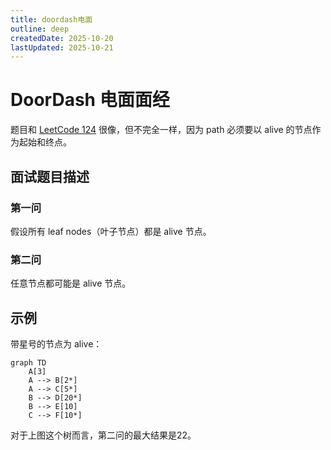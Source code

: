 ```yaml
---
title: doordash电面
outline: deep
createdDate: 2025-10-20
lastUpdated: 2025-10-21
---
```

# DoorDash 电面面经

题目和 [LeetCode 124](https://leetcode.com/problems/binary-tree-maximum-path-sum/) 很像，但不完全一样，因为 path 必须要以 alive 的节点作为起始和终点。

## 面试题目描述

### 第一问
假设所有 leaf nodes（叶子节点）都是 alive 节点。

### 第二问
任意节点都可能是 alive 节点。

## 示例

带星号的节点为 alive：

```mermaid
graph TD
    A[3]
    A --> B[2*]
    A --> C[5*]
    B --> D[20*]
    B --> E[10]
    C --> F[10*]
```
对于上图这个树而言，第二问的最大结果是22。